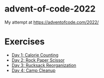 # advent-of-code-2022
My attempt at https://adventofcode.com/2022/

# Exercises

- [Day 1: Calorie Counting](https://adventofcode.com/2022/day/1)
- [Day 2: Rock Paper Scissor](https://adventofcode.com/2022/day/2)
- [Day 3: Rucksack Reorganization](https://adventofcode.com/2022/day/3)
- [Day 4: Camp Cleanup](https://adventofcode.com/2022/day/4)